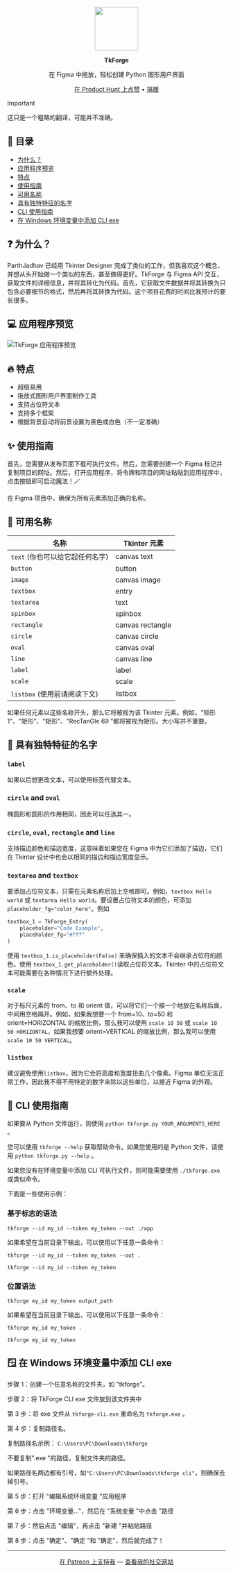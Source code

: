 <p align="center"><img src="./assets/icon.png" width="100" height="100"></p>

<p align="center"><strong>TkForge</strong></p>
<p align="center">在 Figma 中拖放，轻松创建 Python 图形用户界面</p>
<p align="center"><a href="https://producthunt.com/products/tkforge">在 Product Hunt 上点赞</a> • <a href="https://patreon.com/axorax">捐赠</a></p>

> [!IMPORTANT]  
> 这只是一个粗略的翻译，可能并不准确。

## 📰 目录

- [为什么？](#-why-and-how)
- [应用程序预览](#-app-preview)
- [特点](#-features)
- [使用指南](#-usage-guide)
- [可用名称](#-available-names)
- [具有独特特征的名字](#-names-that-have-unique-features)
- [CLI 使用指南](#-cli-usage-guide)
- [在 Windows 环境变量中添加 CLI exe](#-add-the-cli-exe-to-the-environment-variables-in-windows)

## ❓ 为什么？

ParthJadhav 已经用 Tkinter Designer 完成了类似的工作，但我喜欢这个概念，并想从头开始做一个类似的东西，甚至做得更好。TkForge 与 Figma API 交互，获取文件的详细信息，并将其转化为代码。首先，它获取文件数据并将其转换为只包含必要细节的格式，然后再将其转换为代码。这个项目花费的时间比我预计的要长很多。

## 💻 应用程序预览

![TkForge 应用程序预览](./assets//preview.png)

## 🔥 特点

- 超级易用
- 拖放式图形用户界面制作工具
- 支持占位符文本
- 支持多个框架
- 根据背景自动将前景设置为黑色或白色（不一定准确）

## ✨ 使用指南

首先，您需要从发布页面下载可执行文件。然后，您需要创建一个 Figma 标记并复制项目的网址。然后，打开应用程序，将令牌和项目的网址粘贴到应用程序中，点击按钮即可启动魔法！🪄

在 Figma 项目中，确保为所有元素添加正确的名称。

## 🧿 可用名称

| 名称                                   | Tkinter 元素      |
| -------------------------------------- | ---------------- |
| `text` (你也可以给它起任何名字)          | canvas text      |
| `button`                               | button           |
| `image`                                | canvas image     |
| `textbox`                              | entry            |
| `textarea`                             | text             |
| `spinbox`                              | spinbox          |
| `rectangle`                            | canvas rectangle |
| `circle`                               | canvas circle    |
| `oval`                                 | canvas oval      |
| `line`                                 | canvas line      |
| `label`                                | label            |
| `scale`                                | scale            |
| `listbox` (使用前请阅读下文)            | listbox          |

如果任何元素以这些名称开头，那么它将被视为该 Tkinter 元素。例如，"矩形 1"、"矩形"、"矩形"、"RecTanGle 69 "都将被视为矩形。大小写并不重要。

## 💎 具有独特特征的名字

### `label`

如果以后想更改文本，可以使用标签代替文本。

### `circle` and `oval`

椭圆形和圆形的作用相同，因此可以任选其一。

### `circle`, `oval`, `rectangle` and `line`

支持描边颜色和描边宽度，这意味着如果您在 Figma 中为它们添加了描边，它们在 Tkinter 设计中也会以相同的描边和描边宽度显示。

### `textarea` and `textbox`

要添加占位符文本，只需在元素名称后加上空格即可。例如，`textbox Hello world` 或 `textarea Hello world`。要设置占位符文本的颜色，可添加 `placeholder_fg="color_here"`。例如

```python
textbox_1 = TkForge_Entry(
    placeholder="Code Example",
    placeholder_fg="#fff"
)
```

使用 `textbox_1.is_placeholder(False)` 来确保插入的文本不会继承占位符的颜色。使用 `textbox_1.get_placeholder()`读取占位符文本。Tkinter 中的占位符文本可能需要在各种情况下进行额外处理。

### `scale`

对于标尺元素的 from、to 和 orient 值，可以将它们一个接一个地放在名称后面，中间用空格隔开。例如，如果我想要一个 from=10、to=50 和 orient=HORIZONTAL 的缩放比例，那么我可以使用 `scale 10 50` 或 `scale 10 50 HORIZONTAL`，如果我想要 orient=VERTICAL 的缩放比例，那么我可以使用 `scale 10 50 VERTICAL`。

### `listbox`

建议避免使用`listbox`，因为它会将高度和宽度扭曲几个像素。Figma 单位无法正常工作，因此我不得不用特定的数字来除以这些单位，以接近 Figma 的外观。

## 🔮 CLI 使用指南

如果要从 Python 文件运行，则使用 `python tkforge.py YOUR_ARGUMENTS_HERE` 。

您可以使用 `tkforge --help` 获取帮助命令。如果您使用的是 Python 文件，请使用 `python tkforge.py --help` 。

如果您没有在环境变量中添加 CLI 可执行文件，则可能需要使用 `./tkforge.exe` 或类似命令。

下面是一些使用示例：

### 基于标志的语法

```
tkforge --id my_id --token my_token --out ./app
```

如果希望在当前目录下输出，可以使用以下任意一条命令：

```
tkforge --id my_id --token my_token --out .
```

```
tkforge --id my_id --token my_token
```

### 位置语法

```
tkforge my_id my_token output_path
```

如果希望在当前目录下输出，可以使用以下任意一条命令：

```
tkforge my_id my_token .
```

```
tkforge my_id my_token
```

## 🪟 在 Windows 环境变量中添加 CLI exe

步骤 1：创建一个任意名称的文件夹，如 "tkforge"。

步骤 2：将 TkForge CLI exe 文件放到该文件夹中

第 3 步：将 exe 文件从 `tkforge-cli.exe` 重命名为 `tkforge.exe` 。

第 4 步：复制路径名。

复制路径名示例： `C:\Users\PC\Downloads\tkforge`

不要复制".exe "的路径，复制文件夹的路径。

如果路径名两边都有引号，如`"C:\Users\PC\Downloads\tkforge cli"`，则确保去掉引号。

第 5 步：打开 "编辑系统环境变量 "应用程序

第 6 步：点击 "环境变量..."，然后在 "系统变量 "中点击 "路径

第 7 步：然后点击 "编辑"，再点击 "新建 "并粘贴路径

第 8 步：点击 "确定"、"确定 "和 "确定"，然后就完成了！

---

<p align="center"><a href="https://www.patreon.com/axorax">在 Patreon 上支持我</a> — <a href="https://github.com/axorax/socials">查看我的社交网站</a></p>
